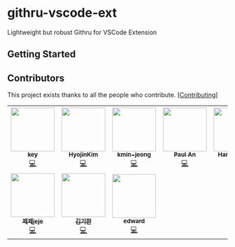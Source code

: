 # githru-vscode-ext

Lightweight but robust Githru for VSCode Extension

## Getting Started

## Contributors

This project exists thanks to all the people who contribute. [[Contributing](https://github.com/githru/githru-vscode-ext/blob/main/CONTRIBUTING.md)]

<!-- ALL-CONTRIBUTORS-LIST:START - Do not remove or modify this section -->
<!-- prettier-ignore-start -->
<!-- markdownlint-disable -->
<table>
  <tr>
    <td align="center"><a href="https://github.com/ansrlm"><img src="https://avatars.githubusercontent.com/u/28749913?v=4?s=100" width="100px;" alt=""/><br /><sub><b>key</b></sub></a><br /><a href="https://github.com/githru/githru-vscode-ext/commits?author=ansrlm" title="Code">💻</a></td>
    <td align="center"><a href="https://velog.io/@gwsyl22"><img src="https://avatars.githubusercontent.com/u/60775453?v=4?s=100" width="100px;" alt=""/><br /><sub><b>HyojinKim</b></sub></a><br /><a href="https://github.com/githru/githru-vscode-ext/commits?author=hy57in" title="Code">💻</a></td>
    <td align="center"><a href="https://github.com/kmin-jeong"><img src="https://avatars.githubusercontent.com/u/53456037?v=4?s=100" width="100px;" alt=""/><br /><sub><b>kmin-jeong</b></sub></a><br /><a href="https://github.com/githru/githru-vscode-ext/commits?author=kmin-jeong" title="Code">💻</a></td>
    <td align="center"><a href="https://github.com/anpaul0615"><img src="https://avatars.githubusercontent.com/u/8488507?v=4?s=100" width="100px;" alt=""/><br /><sub><b>Paul An</b></sub></a><br /><a href="https://github.com/githru/githru-vscode-ext/commits?author=anpaul0615" title="Code">💻</a></td>
    <td align="center"><a href="https://github.com/hanseul-lee"><img src="https://avatars.githubusercontent.com/u/69497936?v=4?s=100" width="100px;" alt=""/><br /><sub><b>Hanseul Lee</b></sub></a><br /><a href="https://github.com/githru/githru-vscode-ext/commits?author=hanseul-lee" title="Code">💻</a></td>
    <td align="center"><a href="https://github.com/ooooorobo"><img src="https://avatars.githubusercontent.com/u/40057032?v=4?s=100" width="100px;" alt=""/><br /><sub><b>조예진</b></sub></a><br /><a href="https://github.com/githru/githru-vscode-ext/commits?author=ooooorobo" title="Code">💻</a></td>
    <td align="center"><a href="https://velog.io/@0_jin"><img src="https://avatars.githubusercontent.com/u/70205497?v=4?s=100" width="100px;" alt=""/><br /><sub><b>jin-Pro</b></sub></a><br /><a href="https://github.com/githru/githru-vscode-ext/commits?author=jin-Pro" title="Code">💻</a></td>
  </tr>
  <tr>
    <td align="center"><a href="http://dev-jejecrunch.tistory.com/"><img src="https://avatars.githubusercontent.com/u/41473964?v=4?s=100" width="100px;" alt=""/><br /><sub><b>제제jeje</b></sub></a><br /><a href="https://github.com/githru/githru-vscode-ext/commits?author=jejecrunch" title="Code">💻</a></td>
    <td align="center"><a href="http://vgihan.github.io"><img src="https://avatars.githubusercontent.com/u/49841765?v=4?s=100" width="100px;" alt=""/><br /><sub><b>김기한</b></sub></a><br /><a href="https://github.com/githru/githru-vscode-ext/commits?author=vgihan" title="Code">💻</a></td>
    <td align="center"><a href="https://github.com/wherehows"><img src="https://avatars.githubusercontent.com/u/81841082?v=4?s=100" width="100px;" alt=""/><br /><sub><b>edward</b></sub></a><br /><a href="https://github.com/githru/githru-vscode-ext/commits?author=wherehows" title="Code">💻</a></td>
  </tr>
</table>

<!-- markdownlint-restore -->
<!-- prettier-ignore-end -->

<!-- ALL-CONTRIBUTORS-LIST:END -->
